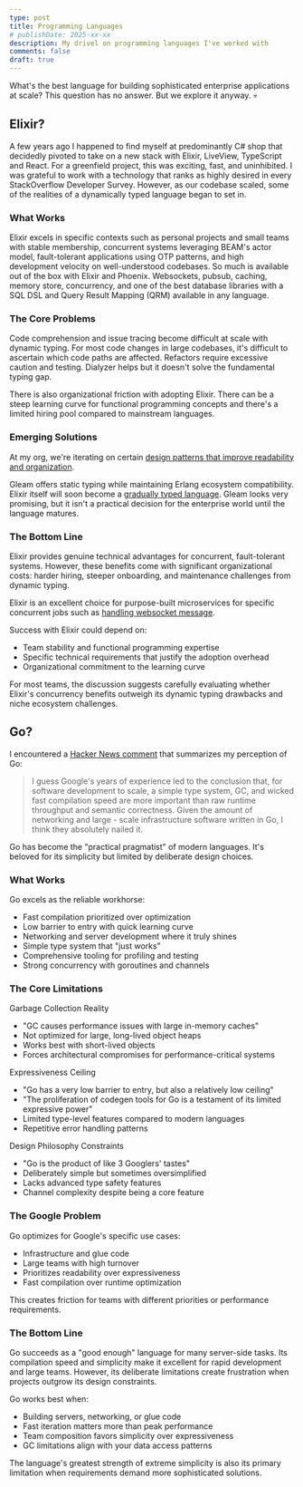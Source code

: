 ```yaml
---
type: post
title: Programming Languages
# publishDate: 2025-xx-xx
description: My drivel on programming languages I've worked with
comments: false
draft: true
---
```


What's the best language for building sophisticated enterprise applications at scale? This question has no answer. But we explore it anyway. 💀

## Elixir?

A few years ago I happened to find myself at predominantly C# shop that decidedly pivoted to take on a new stack with Elixir, LiveView, TypeScript and React. For a greenfield project, this was exciting, fast, and uninhibited. I was grateful to work with a technology that ranks as highly desired in every StackOverflow Developer Survey. However, as our codebase scaled, some of the realities of a dynamically typed language began to set in.

### What Works

Elixir excels in specific contexts such as personal projects and small teams with stable membership, concurrent systems leveraging BEAM's actor model, fault-tolerant applications using OTP patterns, and high development velocity on well-understood codebases. So much is available out of the box with Elixir and Phoenix. Websockets, pubsub, caching, memory store, concurrency, and one of the best database libraries with a SQL DSL and Query Result Mapping (QRM) available in any language.

### The Core Problems

Code comprehension and issue tracing become difficult at scale with dynamic typing. For most code changes in large codebases, it's difficult to ascertain which code paths are affected. Refactors require excessive caution and testing. Dialyzer helps but it doesn't solve the fundamental typing gap.

There is also organizational friction with adopting Elixir. There can be a steep learning curve for functional programming concepts and there's a limited hiring pool compared to mainstream languages.

### Emerging Solutions

At my org, we're iterating on certain [design patterns that improve readability and organization](boundary).

Gleam offers static typing while maintaining Erlang ecosystem compatibility. Elixir itself will soon become a [gradually typed language](https://hexdocs.pm/elixir/main/gradual-set-theoretic-types.html). Gleam looks very promising, but it isn't a practical decision for the enterprise world until the language matures.

### The Bottom Line

Elixir provides genuine technical advantages for concurrent, fault-tolerant systems. However, these benefits come with significant organizational costs: harder hiring, steeper onboarding, and maintenance challenges from dynamic typing.

Elixir is an excellent choice for purpose-built microservices for specific concurrent jobs such as [handling websocket message](/multiplayer).

Success with Elixir could depend on:

- Team stability and functional programming expertise
- Specific technical requirements that justify the adoption overhead
- Organizational commitment to the learning curve

For most teams, the discussion suggests carefully evaluating whether Elixir's concurrency benefits outweigh its dynamic typing drawbacks and niche ecosystem challenges.

## Go?

I encountered a [Hacker News comment](https://news.ycombinator.com/item?id=44392307) that summarizes my perception of Go:

> I guess Google's years of experience led to the conclusion that, for software development to scale, a simple type system, GC, and wicked fast compilation speed are more important than raw runtime throughput and semantic correctness. Given the amount of networking and large - scale infrastructure software written in Go, I think they absolutely nailed it.

Go has become the "practical pragmatist" of modern languages. It's beloved for its simplicity but limited by deliberate design choices.

### What Works

Go excels as the reliable workhorse:

- Fast compilation prioritized over optimization
- Low barrier to entry with quick learning curve
- Networking and server development where it truly shines
- Simple type system that "just works"
- Comprehensive tooling for profiling and testing
- Strong concurrency with goroutines and channels

### The Core Limitations

Garbage Collection Reality

- "GC causes performance issues with large in-memory caches"
- Not optimized for large, long-lived object heaps
- Works best with short-lived objects
- Forces architectural compromises for performance-critical systems

Expressiveness Ceiling

- "Go has a very low barrier to entry, but also a relatively low ceiling"
- "The proliferation of codegen tools for Go is a testament of its limited expressive power"
- Limited type-level features compared to modern languages
- Repetitive error handling patterns

Design Philosophy Constraints

- "Go is the product of like 3 Googlers' tastes"
- Deliberately simple but sometimes oversimplified
- Lacks advanced type safety features
- Channel complexity despite being a core feature

### The Google Problem

Go optimizes for Google's specific use cases:

- Infrastructure and glue code
- Large teams with high turnover
- Prioritizes readability over expressiveness
- Fast compilation over runtime optimization

This creates friction for teams with different priorities or performance requirements.

### The Bottom Line

Go succeeds as a "good enough" language for many server-side tasks. Its compilation speed and simplicity make it excellent for rapid development and large teams. However, its deliberate limitations create frustration when projects outgrow its design constraints.

Go works best when:

- Building servers, networking, or glue code
- Fast iteration matters more than peak performance
- Team composition favors simplicity over expressiveness
- GC limitations align with your data access patterns

The language's greatest strength of extreme simplicity is also its primary limitation when requirements demand more sophisticated solutions.
